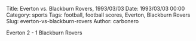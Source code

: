 Title: Everton vs. Blackburn Rovers, 1993/03/03
Date: 1993/03/03 00:00
Category: sports
Tags: football, football scores, Everton, Blackburn Rovers
Slug: everton-vs-blackburn-rovers
Author: carbonero


Everton 2 - 1 Blackburn Rovers
